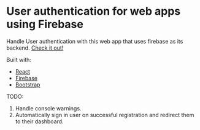# User authentication for web apps using Firebase

Handle User authentication with this web app that uses firebase as its backend. [Check it out!](https://simple-firebase-auth.netlify.app)

Built with:

- [React](https://reactjs.org)
- [Firebase](https://firebase.google.com/)
- [Bootstrap](https://react-bootstrap.github.io/)

TODO:

1. Handle console warnings.
2. Automatically sign in user on successful registration and redirect them to their dashboard.
